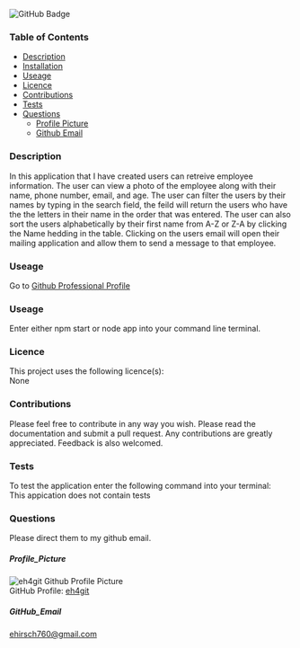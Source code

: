 ![GitHub Badge](https://img.shields.io/badge/License-None-blue.svg)
### Table of Contents
* [Description](#Description)
* [Installation](#Installation)
* [Useage](#Useage)
* [Licence](#Licence)
* [Contributions](#Contributions)
* [Tests](#Tests)
* [Questions](#Questions)
  * [Profile Picture](#Profile_Picture)
  * [Github Email](#Github_Email)
### Description
In this application that I have created users can retreive employee information. The user can view a photo of the employee along with their name, phone number, email, and age. The user can filter the users by their names by typing in the search field, the feild will return the users who have the the letters in their name in the order that was entered. The user can also sort the users alphabetically by their first name from A-Z or Z-A by clicking the Name hedding in the table. Clicking on the users email will open their mailing application and allow them to send a message to that employee.
### Useage
Go to [Github Professional Profile](https://eh4git.github.io/Professional_Profile/)<br>
### Useage
Enter either npm start or node app into your command line terminal.
### Licence
This project uses the following licence(s):<br>
None
### Contributions
Please feel free to contribute in any way you wish. Please read the documentation and submit a pull request. Any contributions are greatly appreciated. Feedback is also welcomed.
### Tests
To test the application enter the following command into your terminal:<br>
This appication does not contain tests
### Questions
Please direct them to my github email.
##### Profile_Picture
![eh4git Github Profile Picture](https://github.com/eh4git.png?size=200)<br>
GitHub Profile: [eh4git](http://github.com/eh4git)
##### GitHub_Email
ehirsch760@gmail.com